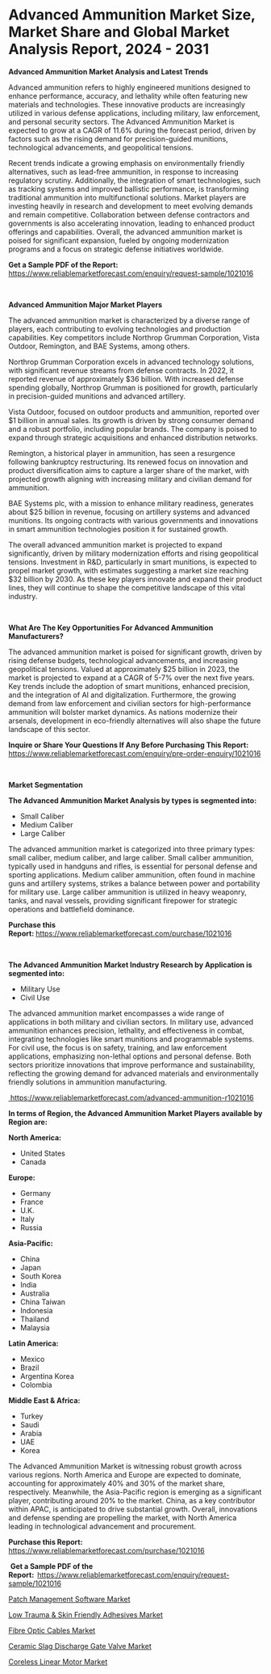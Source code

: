 <p><h1>Advanced Ammunition Market Size, Market Share and Global Market Analysis Report, 2024 - 2031</h1></p><p><strong>Advanced Ammunition Market Analysis and Latest Trends</strong></p>
<p><p>Advanced ammunition refers to highly engineered munitions designed to enhance performance, accuracy, and lethality while often featuring new materials and technologies. These innovative products are increasingly utilized in various defense applications, including military, law enforcement, and personal security sectors. The Advanced Ammunition Market is expected to grow at a CAGR of 11.6% during the forecast period, driven by factors such as the rising demand for precision-guided munitions, technological advancements, and geopolitical tensions.</p><p>Recent trends indicate a growing emphasis on environmentally friendly alternatives, such as lead-free ammunition, in response to increasing regulatory scrutiny. Additionally, the integration of smart technologies, such as tracking systems and improved ballistic performance, is transforming traditional ammunition into multifunctional solutions. Market players are investing heavily in research and development to meet evolving demands and remain competitive. Collaboration between defense contractors and governments is also accelerating innovation, leading to enhanced product offerings and capabilities. Overall, the advanced ammunition market is poised for significant expansion, fueled by ongoing modernization programs and a focus on strategic defense initiatives worldwide.</p></p>
<p><strong>Get a Sample PDF of the Report:&nbsp;</strong> <a href="https://www.reliablemarketforecast.com/enquiry/request-sample/1021016?utm_campaign=1110&utm_medium=2&utm_source=Github&utm_content=ia&utm_term=29102024&utm_id=advanced-ammunition">https://www.reliablemarketforecast.com/enquiry/request-sample/1021016</a></p>
<p>&nbsp;</p>
<p><strong>Advanced Ammunition Major Market Players</strong></p>
<p><p>The advanced ammunition market is characterized by a diverse range of players, each contributing to evolving technologies and production capabilities. Key competitors include Northrop Grumman Corporation, Vista Outdoor, Remington, and BAE Systems, among others.</p><p>Northrop Grumman Corporation excels in advanced technology solutions, with significant revenue streams from defense contracts. In 2022, it reported revenue of approximately $36 billion. With increased defense spending globally, Northrop Grumman is positioned for growth, particularly in precision-guided munitions and advanced artillery.</p><p>Vista Outdoor, focused on outdoor products and ammunition, reported over $1 billion in annual sales. Its growth is driven by strong consumer demand and a robust portfolio, including popular brands. The company is poised to expand through strategic acquisitions and enhanced distribution networks.</p><p>Remington, a historical player in ammunition, has seen a resurgence following bankruptcy restructuring. Its renewed focus on innovation and product diversification aims to capture a larger share of the market, with projected growth aligning with increasing military and civilian demand for ammunition.</p><p>BAE Systems plc, with a mission to enhance military readiness, generates about $25 billion in revenue, focusing on artillery systems and advanced munitions. Its ongoing contracts with various governments and innovations in smart ammunition technologies position it for sustained growth.</p><p>The overall advanced ammunition market is projected to expand significantly, driven by military modernization efforts and rising geopolitical tensions. Investment in R&D, particularly in smart munitions, is expected to propel market growth, with estimates suggesting a market size reaching $32 billion by 2030. As these key players innovate and expand their product lines, they will continue to shape the competitive landscape of this vital industry.</p></p>
<p>&nbsp;</p>
<p><strong>What Are The Key Opportunities For Advanced Ammunition Manufacturers?</strong></p>
<p><p>The advanced ammunition market is poised for significant growth, driven by rising defense budgets, technological advancements, and increasing geopolitical tensions. Valued at approximately $25 billion in 2023, the market is projected to expand at a CAGR of 5-7% over the next five years. Key trends include the adoption of smart munitions, enhanced precision, and the integration of AI and digitalization. Furthermore, the growing demand from law enforcement and civilian sectors for high-performance ammunition will bolster market dynamics. As nations modernize their arsenals, development in eco-friendly alternatives will also shape the future landscape of this sector.</p></p>
<p><strong>Inquire or Share Your Questions If Any Before Purchasing This Report:</strong> <a href="https://www.reliablemarketforecast.com/enquiry/pre-order-enquiry/1021016?utm_campaign=1110&utm_medium=2&utm_source=Github&utm_content=ia&utm_term=29102024&utm_id=advanced-ammunition">https://www.reliablemarketforecast.com/enquiry/pre-order-enquiry/1021016</a></p>
<p>&nbsp;</p>
<p><strong>Market Segmentation</strong></p>
<p><strong>The Advanced Ammunition Market Analysis by types is segmented into:</strong></p>
<p><ul><li>Small Caliber</li><li>Medium Caliber</li><li>Large Caliber</li></ul></p>
<p><p>The advanced ammunition market is categorized into three primary types: small caliber, medium caliber, and large caliber. Small caliber ammunition, typically used in handguns and rifles, is essential for personal defense and sporting applications. Medium caliber ammunition, often found in machine guns and artillery systems, strikes a balance between power and portability for military use. Large caliber ammunition is utilized in heavy weaponry, tanks, and naval vessels, providing significant firepower for strategic operations and battlefield dominance.</p></p>
<p><strong>Purchase this Report:&nbsp;</strong><a href="https://www.reliablemarketforecast.com/purchase/1021016?utm_campaign=1110&utm_medium=2&utm_source=Github&utm_content=ia&utm_term=29102024&utm_id=advanced-ammunition">https://www.reliablemarketforecast.com/purchase/1021016</a></p>
<p>&nbsp;</p>
<p><strong>The Advanced Ammunition Market Industry Research by Application is segmented into:</strong></p>
<p><ul><li>Military Use</li><li>Civil Use</li></ul></p>
<p><p>The advanced ammunition market encompasses a wide range of applications in both military and civilian sectors. In military use, advanced ammunition enhances precision, lethality, and effectiveness in combat, integrating technologies like smart munitions and programmable systems. For civil use, the focus is on safety, training, and law enforcement applications, emphasizing non-lethal options and personal defense. Both sectors prioritize innovations that improve performance and sustainability, reflecting the growing demand for advanced materials and environmentally friendly solutions in ammunition manufacturing.</p></p>
<p><a href="https://www.reliablemarketforecast.com/advanced-ammunition-r1021016?utm_campaign=1110&utm_medium=2&utm_source=Github&utm_content=ia&utm_term=29102024&utm_id=advanced-ammunition">&nbsp;https://www.reliablemarketforecast.com/advanced-ammunition-r1021016</a></p>
<p><strong>In terms of Region, the Advanced Ammunition Market Players available by Region are:</strong></p>
<p>
    <p> <strong> North America: </strong>
        <ul>
            <li>United States</li>
            <li>Canada</li>
        </ul>
        </p> 
    <p> <strong> Europe: </strong>
        <ul>
            <li>Germany</li>
            <li>France</li>
            <li>U.K.</li>
            <li>Italy</li>
            <li>Russia</li>
        </ul>
        </p> 
    <p> <strong> Asia-Pacific: </strong>
        <ul>
            <li>China</li>
            <li>Japan</li>
            <li>South Korea</li>
            <li>India</li>
            <li>Australia</li>
            <li>China Taiwan</li>
            <li>Indonesia</li>
            <li>Thailand</li>
            <li>Malaysia</li>
        </ul>
        </p> 
    <p> <strong> Latin America: </strong>
        <ul>
            <li>Mexico</li>
            <li>Brazil</li>
            <li>Argentina Korea</li>
            <li>Colombia</li>
        </ul>
        </p> 
    <p> <strong> Middle East & Africa: </strong>
        <ul>
            <li>Turkey</li>
            <li>Saudi</li>
            <li>Arabia</li>
            <li>UAE</li>
            <li>Korea</li>
        </ul>
    </p>
    </p>
<p><p>The Advanced Ammunition Market is witnessing robust growth across various regions. North America and Europe are expected to dominate, accounting for approximately 40% and 30% of the market share, respectively. Meanwhile, the Asia-Pacific region is emerging as a significant player, contributing around 20% to the market. China, as a key contributor within APAC, is anticipated to drive substantial growth. Overall, innovations and defense spending are propelling the market, with North America leading in technological advancement and procurement.</p></p>
<p><strong>Purchase this Report: </strong><a href="https://www.reliablemarketforecast.com/purchase/1021016?utm_campaign=1110&utm_medium=2&utm_source=Github&utm_content=ia&utm_term=29102024&utm_id=advanced-ammunition">https://www.reliablemarketforecast.com/purchase/1021016</a></p>
<p>&nbsp;<strong>Get a Sample PDF of the Report:&nbsp;&nbsp;</strong><a href="https://www.reliablemarketforecast.com/enquiry/request-sample/1021016?utm_campaign=1110&utm_medium=2&utm_source=Github&utm_content=ia&utm_term=29102024&utm_id=advanced-ammunition">https://www.reliablemarketforecast.com/enquiry/request-sample/1021016</a></p>
<p><strong></strong></p>
<p><p><a href="https://www.linkedin.com/pulse/unveiling-market-trends-global-patch-management-software-growth-wmccf?utm_campaign=1110&utm_medium=2&utm_source=Github&utm_content=ia&utm_term=29102024&utm_id=advanced-ammunition">Patch Management Software Market</a></p><p><a href="https://github.com/janelbaub6/Market-Research-Report-List-1/blob/main/low-trauma-skin-friendly-adhesives-market.md?utm_campaign=1110&utm_medium=2&utm_source=Github&utm_content=ia&utm_term=29102024&utm_id=advanced-ammunition">Low Trauma & Skin Friendly Adhesives Market</a></p><p><a href="https://github.com/wydramppetrox/Market-Research-Report-List-1/blob/main/fibre-optic-cables-market.md?utm_campaign=1110&utm_medium=2&utm_source=Github&utm_content=ia&utm_term=29102024&utm_id=advanced-ammunition">Fibre Optic Cables Market</a></p><p><a href="https://issuu.com/reportprime-2/docs/ceramic-slag-discharge-gate-valve-m_158b03d2a2317d?utm_campaign=1110&utm_medium=2&utm_source=Github&utm_content=ia&utm_term=29102024&utm_id=advanced-ammunition">Ceramic Slag Discharge Gate Valve Market</a></p><p><a href="https://www.linkedin.com/pulse/coreless-linear-motor-market-evolution-regional-adaptations-dfawc?utm_campaign=1110&utm_medium=2&utm_source=Github&utm_content=ia&utm_term=29102024&utm_id=advanced-ammunition">Coreless Linear Motor Market</a></p></p>